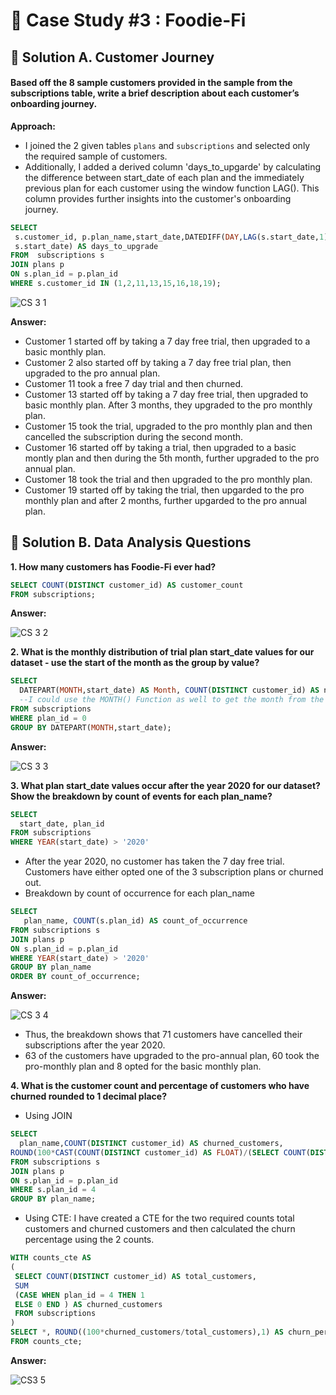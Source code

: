 # 🍜 Case Study #3 : Foodie-Fi

## 📝 Solution A. Customer Journey

#### Based off the 8 sample customers provided in the sample from the subscriptions table, write a brief description about each customer’s onboarding journey.

**Approach:**
- I joined the 2 given tables `plans` and `subscriptions` and selected only the required sample of customers. 
- Additionally, I added a derived column 'days_to_upgarde' by calculating the difference between start_date of each plan and the immediately previous plan for each customer using the window function LAG(). 
 This column provides further insights into the customer's onboarding journey.
 
 ````sql
 SELECT 
  s.customer_id, p.plan_name,start_date,DATEDIFF(DAY,LAG(s.start_date,1) OVER(PARTITION BY customer_id ORDER BY start_date),
  s.start_date) AS days_to_upgrade
 FROM  subscriptions s
 JOIN plans p
 ON s.plan_id = p.plan_id
 WHERE s.customer_id IN (1,2,11,13,15,16,18,19);
   ````
   
   ![CS 3 1](https://user-images.githubusercontent.com/96012488/209833181-ef6368c2-012f-4ede-9bdb-c641f5d828da.png)

**Answer:**

- Customer 1 started off by taking a 7 day free trial, then upgraded to a basic monthly plan.
- Customer 2 also started off by taking a 7 day free trial plan, then upgraded to the pro annual plan.
- Customer 11 took a free 7 day trial and then churned.
- Customer 13 started off by taking a 7 day free trial, then upgraded to basic monthly plan. After 3 months, they upgraded to the pro monthly plan.
- Customer 15 took the trial, upgraded to the pro monthly plan and then cancelled the subscription during the second month.
- Customer 16 started off by taking a trial, then upgraded to a basic montly plan and then during the 5th month, further upgraded to the pro annual plan.
- Customer 18 took the trial and then upgraded to the pro monthly plan.
- Customer 19 started off by taking the trial, then upgarded to the pro monthly plan and after 2 months, further upgarded to the pro annual plan.


## :memo: Solution B. Data Analysis Questions

**1. How many customers has Foodie-Fi ever had?**

````sql
SELECT COUNT(DISTINCT customer_id) AS customer_count
FROM subscriptions;
````

**Answer:**

![CS 3 2](https://user-images.githubusercontent.com/96012488/209834172-7664fc75-6971-40e8-9c44-3de4d61a2b6e.png)

**2. What is the monthly distribution of trial plan start_date values for our dataset - use the start of the month as the group by value?**

````sql
SELECT 
  DATEPART(MONTH,start_date) AS Month, COUNT(DISTINCT customer_id) AS number_of_trials_taken 
  --I could use the MONTH() Function as well to get the month from the start_date
FROM subscriptions
WHERE plan_id = 0
GROUP BY DATEPART(MONTH,start_date);
````

**Answer:**

![CS 3 3](https://user-images.githubusercontent.com/96012488/209835132-372dd553-3d8d-4dbe-9e47-15bc1de7f27c.png)


**3. What plan start_date values occur after the year 2020 for our dataset? Show the breakdown by count of events for each plan_name?**

````sql
SELECT 
  start_date, plan_id
FROM subscriptions
WHERE YEAR(start_date) > '2020'
````
- After the year 2020, no customer has taken the 7 day free trial. Customers have either opted one of the 3 subscription plans or churned out.
- Breakdown by count of occurrence for each plan_name

````sql
SELECT 
   plan_name, COUNT(s.plan_id) AS count_of_occurrence
FROM subscriptions s
JOIN plans p
ON s.plan_id = p.plan_id
WHERE YEAR(start_date) > '2020'
GROUP BY plan_name
ORDER BY count_of_occurrence;
   ````
   
   **Answer:**
   
   ![CS 3 4](https://user-images.githubusercontent.com/96012488/209835606-71f30bee-63f9-4bc3-bbb1-07ebd00cfcf9.png)

- Thus, the breakdown shows that 71 customers have cancelled their subscriptions after the year 2020.
- 63 of the customers have upgraded to the pro-annual plan, 60 took the pro-monthly plan and 8 opted for the basic monthly plan.

**4. What is the customer count and percentage of customers who have churned rounded to 1 decimal place?**

- Using JOIN

````sql
SELECT 
  plan_name,COUNT(DISTINCT customer_id) AS churned_customers,
ROUND(100*CAST(COUNT(DISTINCT customer_id) AS FLOAT)/(SELECT COUNT(DISTINCT customer_id) FROM subscriptions),1) AS churn_percentage
FROM subscriptions s
JOIN plans p
ON s.plan_id = p.plan_id
WHERE s.plan_id = 4
GROUP BY plan_name;
````

- Using CTE: I have created a CTE for the two required counts total customers and churned customers and then calculated the churn percentage using the 2 counts.
````sql
WITH counts_cte AS
( 
 SELECT COUNT(DISTINCT customer_id) AS total_customers,
 SUM
 (CASE WHEN plan_id = 4 THEN 1
 ELSE 0 END ) AS churned_customers
 FROM subscriptions 
)
SELECT *, ROUND((100*churned_customers/total_customers),1) AS churn_percentage
FROM counts_cte;
````

**Answer:**

![CS3 5](https://user-images.githubusercontent.com/96012488/209836287-8d6cf86b-1f26-41e9-bf04-f5b738b2ae86.png)



